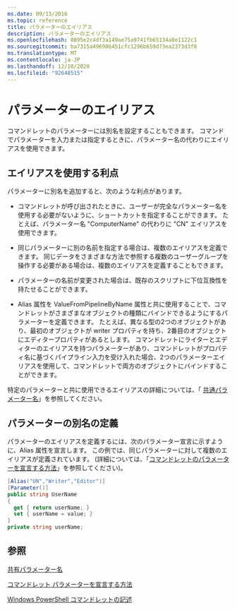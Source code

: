 ```yaml
---
ms.date: 09/13/2016
ms.topic: reference
title: パラメーターのエイリアス
description: パラメーターのエイリアス
ms.openlocfilehash: 0895e2c4df3a149ae75a9741fb65134a8e1122c1
ms.sourcegitcommit: ba7315a496986451cfc1296b659d73ea2373d3f0
ms.translationtype: MT
ms.contentlocale: ja-JP
ms.lasthandoff: 12/10/2020
ms.locfileid: "92648515"
---
```

# <a name="parameter-aliases"></a>パラメーターのエイリアス

コマンドレットのパラメーターには別名を設定することもできます。 コマンドでパラメーターを入力または指定するときに、パラメーター名の代わりにエイリアスを使用できます。

## <a name="benefits-of-using-aliases"></a>エイリアスを使用する利点

パラメーターに別名を追加すると、次のような利点があります。

- コマンドレットが呼び出されたときに、ユーザーが完全なパラメーター名を使用する必要がないように、ショートカットを指定することができます。 たとえば、パラメーター名 "ComputerName" の代わりに "CN" エイリアスを使用できます。

- 同じパラメーターに別の名前を指定する場合は、複数のエイリアスを定義できます。 同じデータをさまざまな方法で参照する複数のユーザーグループを操作する必要がある場合は、複数のエイリアスを定義することもできます。

- パラメーターの名前が変更された場合は、既存のスクリプトに下位互換性を持たせることができます。

- Alias 属性を ValueFromPipelineByName 属性と共に使用することで、コマンドレットがさまざまなオブジェクトの種類にバインドできるようにするパラメーターを定義できます。 たとえば、異なる型の2つのオブジェクトがあり、最初のオブジェクトが writer プロパティを持ち、2番目のオブジェクトにエディタープロパティがあるとします。 コマンドレットにライターとエディターのエイリアスを持つパラメーターがあり、コマンドレットがプロパティ名に基づくパイプライン入力を受け入れた場合、2つのパラメーターエイリアスを使用して、コマンドレットで両方のオブジェクトにバインドすることができます。

特定のパラメーターと共に使用できるエイリアスの詳細については、「 [共通パラメーター名](./common-parameter-names.md)」を参照してください。

## <a name="defining-parameter-aliases"></a>パラメーターの別名の定義

パラメーターのエイリアスを定義するには、次のパラメーター宣言に示すように、Alias 属性を宣言します。 この例では、同じパラメーターに対して複数のエイリアスが定義されています。 (詳細については、「[コマンドレットのパラメーターを宣言する方法](./how-to-declare-cmdlet-parameters.md)」を参照してください)。

```csharp
[Alias("UN","Writer","Editor")]
[Parameter()]
public string UserName
{
  get { return userName; }
  set { userName = value; }
}
private string userName;
```

## <a name="see-also"></a>参照

[共有パラメーター名](./common-parameter-names.md)

[コマンドレット パラメーターを宣言する方法](./how-to-declare-cmdlet-parameters.md)

[Windows PowerShell コマンドレットの記述](./writing-a-windows-powershell-cmdlet.md)

